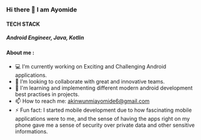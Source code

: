 ### Hi there 👋 I am Ayomide
#### TECH STACK
##### Android Engineer,   Java,   Kotlin
<!--
**Stephenayor/Stephenayor** is a ✨ _special_ ✨ repository because its `README.md` (this file) appears on your GitHub profile.



- 🔭 I’m currently working on ...
- 🌱 I’m currently learning ...
- 👯 I’m looking to collaborate on ...
- 🤔 I’m looking for help with ...
- 💬 Ask me about ...
- 📫 How to reach me: ...
- 😄 Pronouns: ...
- ⚡ Fun fact: ...
-->
#### About me :
- 💻 I’m currently working on Exciting and Challenging Android applications.
- 👯 I’m looking to collaborate with great and innovative teams.
- 🌱 I'm learning and implementing different modern android development best practises in projects.
- 📫 How to reach me: akinwunmiayomide6@gmail.com
- ⚡ Fun fact: I started mobile development due to how fascinating mobile applications were to me, and the sense of having the apps right on my phone gave me a sense of security                   over private data and other sensitive informations.
